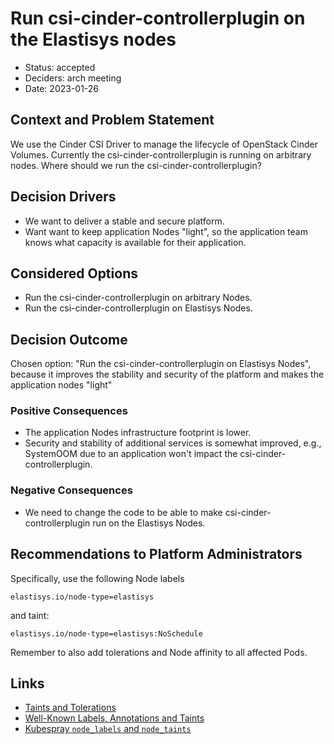 # Run csi-cinder-controllerplugin on the Elastisys nodes

- Status: accepted
- Deciders: arch meeting
- Date: 2023-01-26

## Context and Problem Statement

We use the Cinder CSI Driver to manage the lifecycle of OpenStack Cinder Volumes. Currently the csi-cinder-controllerplugin is running on arbitrary nodes.
Where should we run the csi-cinder-controllerplugin?

## Decision Drivers

- We want to deliver a stable and secure platform.
- Want want to keep application Nodes "light", so the application team knows what capacity is available for their application.

## Considered Options

- Run the csi-cinder-controllerplugin on arbitrary Nodes.
- Run the csi-cinder-controllerplugin on Elastisys Nodes.

## Decision Outcome

Chosen option: "Run the csi-cinder-controllerplugin on Elastisys Nodes", because it improves the stability and security of the platform and makes the application nodes "light"

### Positive Consequences

- The application Nodes infrastructure footprint is lower.
- Security and stability of additional services is somewhat improved, e.g., SystemOOM due to an application won't impact the csi-cinder-controllerplugin.

### Negative Consequences

- We need to change the code to be able to make csi-cinder-controllerplugin run on the Elastisys Nodes.

## Recommendations to Platform Administrators

Specifically, use the following Node labels

```text
elastisys.io/node-type=elastisys
```

and taint:

```text
elastisys.io/node-type=elastisys:NoSchedule
```

Remember to also add tolerations and Node affinity to all affected Pods.

## Links

- [Taints and Tolerations](https://kubernetes.io/docs/concepts/scheduling-eviction/taint-and-toleration/)
- [Well-Known Labels, Annotations and Taints](https://kubernetes.io/docs/reference/labels-annotations-taints/)
- [Kubespray `node_labels` and `node_taints`](https://github.com/kubernetes-sigs/kubespray/blob/master/docs/ansible/vars.md#other-service-variables)
